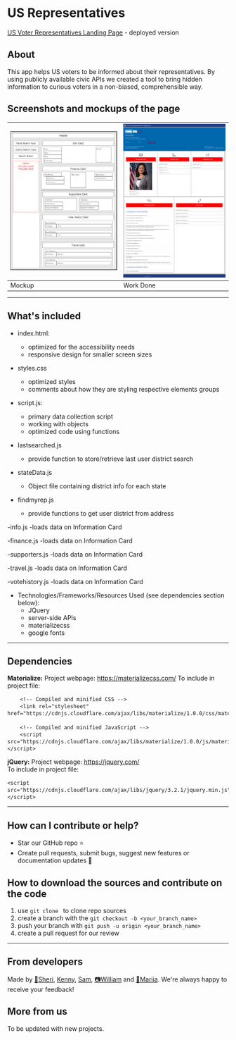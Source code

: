 # US Representatives

[US Voter Representatives Landing Page](https://maryvpie.github.io/us-voter-representatives/) - deployed version

## About

 This app helps US voters to be informed about their representatives. By using publicly available civic APIs we created a tool to bring hidden information to curious voters in a non-biased, comprehensible way.


## Screenshots and mockups of the page

|<img src="assets/images/mock_up_500w.png"  alt="Mockup"/> | <img src="assets/images/screencap_500w.png" alt="Homepage"/> |
| --- | --- |
|  Mockup | Work Done |

---

## What's included

- index.html:
    - optimized for the accessibility needs
    - responsive design for smaller screen sizes

- styles.css
  - optimized styles
  - comments about how they are styling respective elements groups
  
- script.js:
  - primary data collection script
  - working with objects
  - optimized code using functions

- lastsearched.js
  - provide function to store/retrieve last user district search

- stateData.js
  - Object file containing district info for each state

- findmyrep.js
  - provide functions to get user district from address

-info.js
  -loads data on Information Card

-finance.js
  -loads data on Information Card

-supporters.js
  -loads data on Information Card

-travel.js
  -loads data on Information Card

-votehistory.js
  -loads data on Information Card

- Technologies/Frameworks/Resources Used (see dependencies section below):
  - JQuery
  - server-side APIs
  - materializecss
  - google fonts
  
---

## Dependencies 
**Materialize:** 
Project webpage: https://materializecss.com/ 
To include in project file:
```
    <!-- Compiled and minified CSS -->
    <link rel="stylesheet" href="https://cdnjs.cloudflare.com/ajax/libs/materialize/1.0.0/css/materialize.min.css">

    <!-- Compiled and minified JavaScript -->
    <script src="https://cdnjs.cloudflare.com/ajax/libs/materialize/1.0.0/js/materialize.min.js"></script>
```

**jQuery:** 
Project webpage: https://jquery.com/  
To include in project file:  
```
<script src="https://cdnjs.cloudflare.com/ajax/libs/jquery/3.2.1/jquery.min.js"></script>
```

---

## How can I contribute or help?
- Star our GitHub repo :star:
- Create pull requests, submit bugs, suggest new features or documentation updates :wrench:


## How to download the sources and contribute on the code
1. use ```git clone ``` to clone repo sources
2. create a branch with the ```git checkout -b <your_branch_name>```
3. push your branch with ```git push -u origin <your_branch_name>``` 
4. create a pull request for our review

---

## From developers
Made by [:milky_way:Sheri](https://github.com/grudgecat), [Kenny](https://github.com/knyngun), [Sam](https://github.com/syadII), [:camera:William](https://github.com/WilliamCrownover) and [:crab:Mariia](https://github.com/MaryVPie).
We're always happy to receive your feedback!

## More from us
To be updated with new projects.

